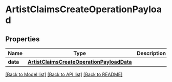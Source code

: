 # ArtistClaimsCreateOperationPayload

## Properties
Name | Type | Description | Notes
------------ | ------------- | ------------- | -------------
**data** | [**ArtistClaimsCreateOperationPayloadData**](ArtistClaimsCreateOperationPayloadData.md) |  | 

[[Back to Model list]](../README.md#documentation-for-models) [[Back to API list]](../README.md#documentation-for-api-endpoints) [[Back to README]](../README.md)


